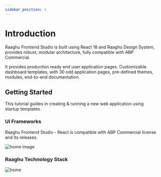 ```yaml
---
sidebar_position: 1
---
```


# Introduction

Raaghu Frontend Studio is built using React 18 and Raaghu Design System, provides robust, modular 
architecture, fully compatible with ABP Commercial.  

It provides production ready end user application pages. Customizable 
dashboard templates, with 30 odd application pages, pre-defined themes, 
modules, end-to-end documentation.  


## Getting Started

This tutorial guides in creating & running a new web application using startup templates. 


###  UI Frameworks

Raaghu Frontend Studio - React is compatible with ABP Commercial license and its releases. 

![home image](https://raw.githubusercontent.com/Wai-Technologies/raaghu-docs/development/raaghu/docs/en/images/home-1.png)


### Raaghu Technology Stack 

![home](https://raw.githubusercontent.com/Wai-Technologies/raaghu-docs/development/raaghu/docs/en/images/home-2.png)
